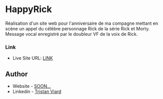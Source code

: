 # HappyRick

Réalisation d'un site web pour l'anniversaire de ma compagne mettant en scène un appel du célèbre personnage Rick de la série Rick et Morty.
Message vocal enregistré par le doubleur VF de la voix de Rick.



### Link

- Live Site URL: [LINK](https://htmlpreview.github.io/?https://github.com/valdruide/HappyRick/blob/main/index.html)

## Author

- Website - [SOON...]()
- Linkedin - [Tristan Viard](https://www.linkedin.com/in/tristan-viard/)
